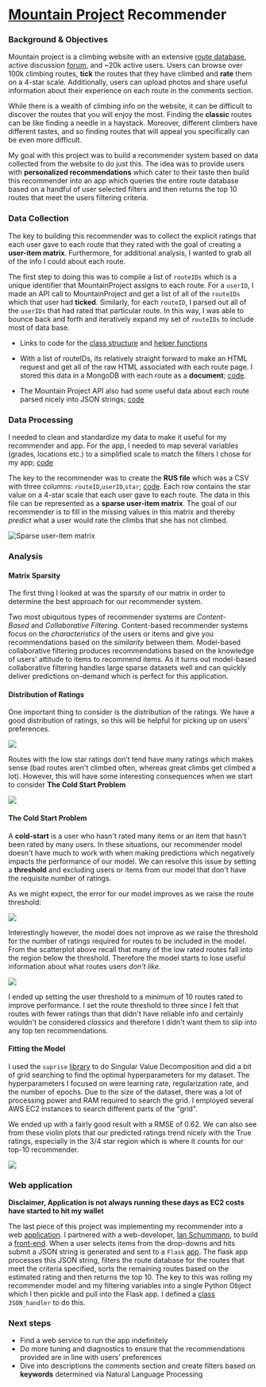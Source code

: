 # [Mountain Project](www.MountainProject.com) Recommender

### Background & Objectives

Mountain project is a climbing website with an extensive [route database](https://www.mountainproject.com/route-guide), active discussion [forum](https://www.mountainproject.com/forum), and ~20k active users. Users can browse over 100k climbing routes, **tick** the routes that they have climbed and **rate** them on a 4-star scale. Additionally, users can upload photos and share useful information about their experience on each route in the comments section.

While there is a wealth of climbing info on the website, it can be difficult to discover the routes that you will enjoy the most. Finding the **classic** routes can be like finding a needle in a haystack. Moreover, different climbers have different tastes, and so finding routes that will appeal you specifically can be even more difficult.

My goal with this project was to build a recommender system based on data collected from the website to do just this. The idea was to provide users with **personalized recommendations** which cater to their taste then build this recommender into an app which queries the entire route database based on a handful of user selected filters and then returns the top 10 routes that meet the users filtering criteria.

### Data Collection

The key to building this recommender was to collect the explicit ratings that each user gave to each route that they rated with the goal of creating a **user-item matrix**. Furthermore, for additional analysis, I wanted to grab all of the info I could about each route.

The first step to doing this was to compile a list of `routeIDs` which is a unique identifier that MountainProject assigns to each route. For a `userID`, I made an API call to MountainProject and get a list of all of the `routeIDs` which that user had **ticked**. Similarly, for each `routeID`, I parsed out all of the `userIDs` that had rated that particular route. In this way, I was able to bounce back and forth and iteratively expand my set of `routeIDs` to include most of data base.

- Links to code for the [class structure](https://github.com/sailskisurf23/MtProj/blob/master/1_data_coll/MtProjScraper.py) and [helper functions](https://github.com/sailskisurf23/MtProj/blob/master/1_data_coll/mt_scrape_helpers.py)

- With a list of routeIDs, its relatively straight forward to make an HTML request and get all of the raw HTML associated with each route page. I stored this data in a MongoDB with each route as a **document**; [code](https://github.com/sailskisurf23/MtProj/blob/master/1_data_coll/routepages_to_db.py).

- The Mountain Project API also had some useful data about each route parsed nicely into JSON strings; [code](https://github.com/sailskisurf23/MtProj/blob/master/1_data_coll/routefeatures_to_db.py)


### Data Processing

I needed to clean and standardize my data to make it useful for my recommender and app. For the app, I needed to map several variables (grades, locations etc.) to a simplified scale to match the filters I chose for my app; [code](https://github.com/sailskisurf23/MtProj/blob/master/3_data_processing/routefeatures_cleaning.py)

The key to the recommender was to create the **RUS file** which was a CSV with three columns: `routeID`,`userID`,`star`; [code](https://github.com/sailskisurf23/MtProj/blob/master/3_data_processing/mongo_to_CSV.py). Each row contains the star value on a 4-star scale that each user gave to each route. The data in this file can be represented as a **sparse user-item matrix**. The goal of our recommender is to fill in the missing values in this matrix and thereby *predict* what a user would rate the climbs that she has not climbed.  

![Sparse user-item matrix](./8_README_stuff/sparsemat.png)

### Analysis

#### Matrix Sparsity

The first thing I looked at was the sparsity of our matrix in order to determine the best approach for our recommender system.

<Table of Matrix Stats>

Two most ubiquitous types of recommender systems are *Content-Based* and *Collaborative Filtering*. Content-based recommender systems focus on the *characteristics* of the users or items and give you recommendations based on the *similarity* between them. Model-based collaborative filtering produces recommendations based on the knowledge of users’ attitude to items to recommend items. As it turns out model-based collaborative filtering handles large sparse datasets well and can quickly deliver predictions on-demand which is perfect for this application.

#### Distribution of Ratings

One important thing to consider is the distribution of the ratings. We have a good distribution of ratings, so this will be helpful for picking up on users' preferences.

![](./8_README_stuff/hist.png)

Routes with the low star ratings don’t tend have many ratings which makes sense (bad routes aren't climbed often, whereas great climbs get climbed a lot). However, this will have some interesting consequences when we start to consider **The Cold Start Problem**

![](./8_README_stuff/scatter.png)

#### The Cold Start Problem

A **cold-start** is a user who hasn't rated many items or an item that hasn't been rated by many users. In these situations, our recommender model doesn't have much to work with when making predictions which negatively impacts the performance of our model. We can resolve this issue by setting a **threshold** and excluding users or items from our model that don't have the requisite number of ratings.

As we might expect, the error for our model improves as we raise the route threshold:

![](./8_README_stuff/userthresh.png)

Interestingly however, the model does not improve as we raise the threshold for the number of ratings required for routes to be included in the model. From the scatterplot above recall that many of the low rated routes fall into the region below the threshold. Therefore the model starts to lose useful information about what routes users *don't like*.

![](./8_README_stuff/routethresh.png)

I ended up setting the user threshold to a minimum of 10 routes rated to improve performance. I set the route threshold to three since I felt that routes with fewer ratings than that didn't have reliable info and certainly wouldn't be considered *classics* and therefore I didn't want them to slip into any top ten recommendations.

#### Fitting the Model

I used the `suprise` [library](https://surprise.readthedocs.io/en/stable/getting_started.html) to do Singular Value Decomposition and did a bit of grid searching to find the optimal hyperparameters for my dataset. The hyperparameters I focused on were learning rate, regularization rate, and the number of epochs. Due to the size of the dataset, there was a lot of processing power and RAM required to search the grid. I employed several AWS EC2 instances to search different parts of the "grid".

We ended up with a fairly good result with a RMSE of 0.62. We can also see from these violin plots that our predicted ratings trend nicely with the True ratings, especially in the 3/4 star region which is where it counts for our top-10 recommender.

![](./8_README_stuff/violins.png)

### Web application <link to Web Application>

**Disclaimer, Application is not always running these days as EC2 costs have started to hit my wallet**

The last piece of this project was implementing my recommender into a web [application](http://mp-recommender.netlify.com/). I partnered with a web-developer, [Ian Schummann](https://www.linkedin.com/in/ianschumann/), to build a [front-end](https://github.com/ian-schu/mountain_project_collab). When a user selects items from the drop-downs and hits submit a JSON string is generated and sent to a `Flask` [app](https://github.com/sailskisurf23/MtProj/blob/master/6_app/app_v1.py). The flask app processes this JSON string, filters the route database for the routes that meet the criteria specified, sorts the remaining routes based on the estimated rating and then returns the top 10. The key to this was rolling my recommender model and my filtering variables into a single Python Object which I then pickle and pull into the Flask app. I defined a [class](https://github.com/sailskisurf23/MtProj/blob/master/6_app/json_handler_v1.py) `JSON_handler` to do this.

### Next steps

- Find a web service to run the app indefinitely
- Do more tuning and diagnostics to ensure that the recommendations provided are in line with users’ preferences
- Dive into descriptions the comments section and create filters based on **keywords** determined via Natural Language Processing
